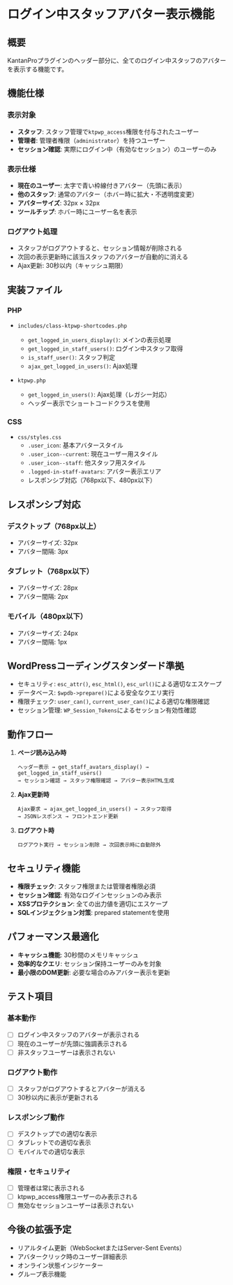 # ログイン中スタッフアバター表示機能

## 概要

KantanProプラグインのヘッダー部分に、全てのログイン中スタッフのアバターを表示する機能です。

## 機能仕様

### 表示対象
- **スタッフ**: スタッフ管理で`ktpwp_access`権限を付与されたユーザー
- **管理者**: 管理者権限（`administrator`）を持つユーザー
- **セッション確認**: 実際にログイン中（有効なセッション）のユーザーのみ

### 表示仕様
- **現在のユーザー**: 太字で青い枠線付きアバター（先頭に表示）
- **他のスタッフ**: 通常のアバター（ホバー時に拡大・不透明度変更）
- **アバターサイズ**: 32px × 32px
- **ツールチップ**: ホバー時にユーザー名を表示

### ログアウト処理
- スタッフがログアウトすると、セッション情報が削除される
- 次回の表示更新時に該当スタッフのアバターが自動的に消える
- Ajax更新: 30秒以内（キャッシュ期限）

## 実装ファイル

### PHP
- `includes/class-ktpwp-shortcodes.php`
  - `get_logged_in_users_display()`: メインの表示処理
  - `get_logged_in_staff_users()`: ログイン中スタッフ取得
  - `is_staff_user()`: スタッフ判定
  - `ajax_get_logged_in_users()`: Ajax処理

- `ktpwp.php`
  - `get_logged_in_users()`: Ajax処理（レガシー対応）
  - ヘッダー表示でショートコードクラスを使用

### CSS
- `css/styles.css`
  - `.user_icon`: 基本アバタースタイル
  - `.user_icon--current`: 現在ユーザー用スタイル
  - `.user_icon--staff`: 他スタッフ用スタイル
  - `.logged-in-staff-avatars`: アバター表示エリア
  - レスポンシブ対応（768px以下、480px以下）

## レスポンシブ対応

### デスクトップ（768px以上）
- アバターサイズ: 32px
- アバター間隔: 3px

### タブレット（768px以下）
- アバターサイズ: 28px
- アバター間隔: 2px

### モバイル（480px以下）
- アバターサイズ: 24px
- アバター間隔: 1px

## WordPressコーディングスタンダード準拠

- セキュリティ: `esc_attr()`, `esc_html()`, `esc_url()`による適切なエスケープ
- データベース: `$wpdb->prepare()`による安全なクエリ実行
- 権限チェック: `user_can()`, `current_user_can()`による適切な権限確認
- セッション管理: `WP_Session_Tokens`によるセッション有効性確認

## 動作フロー

1. **ページ読み込み時**
   ```
   ヘッダー表示 → get_staff_avatars_display() → get_logged_in_staff_users()
   → セッション確認 → スタッフ権限確認 → アバター表示HTML生成
   ```

2. **Ajax更新時**
   ```
   Ajax要求 → ajax_get_logged_in_users() → スタッフ取得
   → JSONレスポンス → フロントエンド更新
   ```

3. **ログアウト時**
   ```
   ログアウト実行 → セッション削除 → 次回表示時に自動除外
   ```

## セキュリティ機能

- **権限チェック**: スタッフ権限または管理者権限必須
- **セッション確認**: 有効なログインセッションのみ表示
- **XSSプロテクション**: 全ての出力値を適切にエスケープ
- **SQLインジェクション対策**: prepared statementを使用

## パフォーマンス最適化

- **キャッシュ機能**: 30秒間のメモリキャッシュ
- **効率的なクエリ**: セッション保持ユーザーのみを対象
- **最小限のDOM更新**: 必要な場合のみアバター表示を更新

## テスト項目

### 基本動作
- [ ] ログイン中スタッフのアバターが表示される
- [ ] 現在のユーザーが先頭に強調表示される
- [ ] 非スタッフユーザーは表示されない

### ログアウト動作
- [ ] スタッフがログアウトするとアバターが消える
- [ ] 30秒以内に表示が更新される

### レスポンシブ動作
- [ ] デスクトップでの適切な表示
- [ ] タブレットでの適切な表示
- [ ] モバイルでの適切な表示

### 権限・セキュリティ
- [ ] 管理者は常に表示される
- [ ] ktpwp_access権限ユーザーのみ表示される
- [ ] 無効なセッションユーザーは表示されない

## 今後の拡張予定

- リアルタイム更新（WebSocketまたはServer-Sent Events）
- アバタークリック時のユーザー詳細表示
- オンライン状態インジケーター
- グループ表示機能
